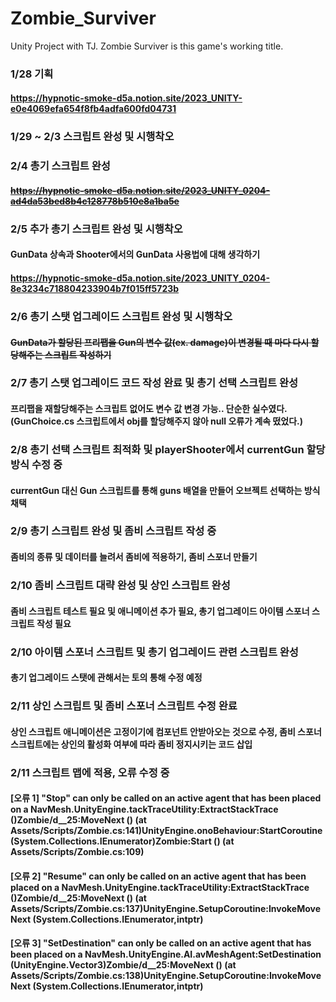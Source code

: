 # Zombie_Surviver
Unity Project with TJ. Zombie Surviver is this game's working title.

### 1/28 기획
#### https://hypnotic-smoke-d5a.notion.site/2023_UNITY-e0e4069efa654f8fb4adfa600fd04731
### 1/29 ~ 2/3 스크립트 완성 및 시행착오
### 2/4 총기 스크립트 완성
#### ~~https://hypnotic-smoke-d5a.notion.site/2023_UNITY_0204-ad4da53bed8b4c128778b510e8a1ba5e~~
### 2/5 추가 총기 스크립트 완성 및 시행착오
#### GunData 상속과 Shooter에서의 GunData 사용법에 대해 생각하기
#### https://hypnotic-smoke-d5a.notion.site/2023_UNITY_0204-8e3234c718804233904b7f015ff5723b
### 2/6 총기 스탯 업그레이드 스크립트 완성 및 시행착오
#### ~~GunData가 할당된 프리팹을 Gun의 변수 값(ex. damage)이 변경될 때 마다 다시 할당해주는 스크립트 작성하기~~
### 2/7 총기 스탯 업그레이드 코드 작성 완료 및 총기 선택 스크립트 완성
#### 프리팹을 재할당해주는 스크립트 없어도 변수 값 변경 가능.. 단순한 실수였다.(GunChoice.cs 스크립트에서 obj를 할당해주지 않아 null 오류가 계속 떴었다.)
### 2/8 총기 선택 스크립트 최적화 및 playerShooter에서 currentGun 할당 방식 수정 중
#### currentGun 대신 Gun 스크립트를 통해 guns 배열을 만들어 오브젝트 선택하는 방식 채택
### 2/9 총기 스크립트 완성 및 좀비 스크립트 작성 중
#### 좀비의 종류 및 데이터를 늘려서 좀비에 적용하기, 좀비 스포너 만들기
### 2/10 좀비 스크립트 대략 완성 및 상인 스크립트 완성
#### 좀비 스크립트 테스트 필요 및 애니메이션 추가 필요, 총기 업그레이드 아이템 스포너 스크립트 작성 필요
### 2/10 아이템 스포너 스크립트 및 총기 업그레이드 관련 스크립트 완성
#### 총기 업그레이드 스탯에 관해서는 토의 통해 수정 예정
### 2/11 상인 스크립트 및 좀비 스포너 스크립트 수정 완료
#### 상인 스크립트 애니메이션은 고정이기에 컴포넌트 안받아오는 것으로 수정, 좀비 스포너 스크립트에는 상인의 활성화 여부에 따라 좀비 정지시키는 코드 삽입
### 2/11 스크립트 맵에 적용, 오류 수정 중
#### [오류 1] "Stop" can only be called on an active agent that has been placed on a NavMesh.UnityEngine.tackTraceUtility:ExtractStackTrace ()Zombie/<UpdatePath>d__25:MoveNext () (at Assets/Scripts/Zombie.cs:141)UnityEngine.onoBehaviour:StartCoroutine (System.Collections.IEnumerator)Zombie:Start () (at Assets/Scripts/Zombie.cs:109)
#### [오류 2] "Resume" can only be called on an active agent that has been placed on a NavMesh.UnityEngine.tackTraceUtility:ExtractStackTrace ()Zombie/<UpdatePath>d__25:MoveNext () (at Assets/Scripts/Zombie.cs:137)UnityEngine.SetupCoroutine:InvokeMoveNext (System.Collections.IEnumerator,intptr)
#### [오류 3] "SetDestination" can only be called on an active agent that has been placed on a NavMesh.UnityEngine.AI.avMeshAgent:SetDestination (UnityEngine.Vector3)Zombie/<UpdatePath>d__25:MoveNext () (at Assets/Scripts/Zombie.cs:138)UnityEngine.SetupCoroutine:InvokeMoveNext (System.Collections.IEnumerator,intptr)
